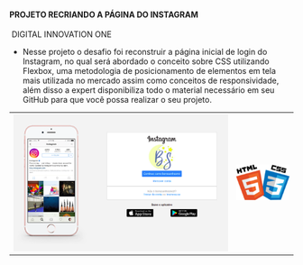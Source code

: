 ####                                       PROJETO RECRIANDO A PÁGINA DO INSTAGRAM

​                                                         DIGITAL INNOVATION ONE

- Nesse projeto o desafio foi reconstruir a página inicial de login do Instagram, no qual será abordado o conceito sobre CSS utilizando Flexbox, uma metodologia de posicionamento de elementos em tela mais utilizada no mercado assim como conceitos de responsividade, além disso a expert disponibiliza todo o material necessário em seu GitHub para que você possa realizar o seu projeto.



|                                                              |                                                              |
| ------------------------------------------------------------ | ------------------------------------------------------------ |
| <img src="./img/projetofinal.png" style="zoom:200%;" /> | <img src="./img/html5-css3.jpg" style="zoom:50%;" /> |

​                              

